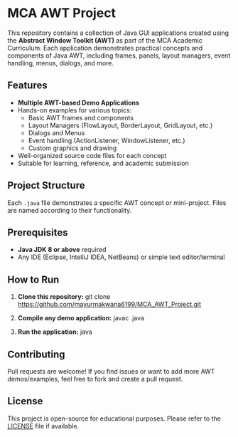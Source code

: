 # MCA AWT Project

This repository contains a collection of Java GUI applications created using the **Abstract Window Toolkit (AWT)** as part of the MCA Academic Curriculum. Each application demonstrates practical concepts and components of Java AWT, including frames, panels, layout managers, event handling, menus, dialogs, and more.

## Features

- **Multiple AWT-based Demo Applications**
- Hands-on examples for various topics:
  - Basic AWT frames and components
  - Layout Managers (FlowLayout, BorderLayout, GridLayout, etc.)
  - Dialogs and Menus
  - Event handling (ActionListener, WindowListener, etc.)
  - Custom graphics and drawing
- Well-organized source code files for each concept
- Suitable for learning, reference, and academic submission

## Project Structure


Each `.java` file demonstrates a specific AWT concept or mini-project. Files are named according to their functionality.

## Prerequisites

- **Java JDK 8 or above** required
- Any IDE (Eclipse, IntelliJ IDEA, NetBeans) or simple text editor/terminal

## How to Run

1. **Clone this repository:**
git clone https://github.com/mayurmakwana6199/MCA_AWT_Project.git

2. **Compile any demo application:**
javac <FileName>.java

3. **Run the application:**
java <FileName>

## Contributing

Pull requests are welcome! If you find issues or want to add more AWT demos/examples, feel free to fork and create a pull request.

## License

This project is open-source for educational purposes. Please refer to the [LICENSE](LICENSE) file if available.
